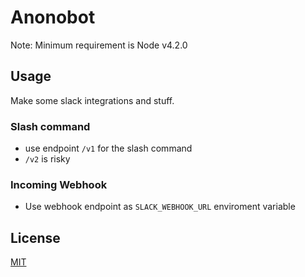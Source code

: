 # Anonobot

Note: Minimum requirement is Node v4.2.0

## Usage

Make some slack integrations and stuff.
### Slash command
* use endpoint `/v1` for the slash command
* `/v2` is risky

### Incoming Webhook
* Use webhook endpoint as `SLACK_WEBHOOK_URL` enviroment variable

## License

[MIT](/LICENSE)
